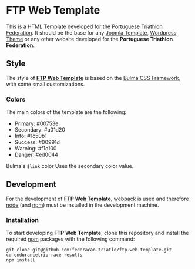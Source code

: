 # FTP Web Template

This is a HTML Template developed for the [Portuguese Triathlon Federation](https://federacao-triatlo.pt). It should be the base for any [Joomla Template](https://docs.joomla.org/Template), [Wordpress Theme](https://developer.wordpress.org/themes/) or any other website developed for the **Portuguese Triathlon Federation**.

## Style

The style of [**FTP Web Template**](https://github.com/federacao-triatlo/ftp-web-template) is based on the [Bulma CSS Framework](https://bulma.io/), with some small customizations.

### Colors

The main colors of the template are the following:

+ Primary: #00753e
+ Secondary: #a01d20
+ Info: #1c50b1
+ Success: #00991d
+ Warning: #f1c100
+ Danger: #ed0044

Bulma's `$link` color Uses the secondary color value.

## Development

For the development of [**FTP Web Template**](https://github.com/federacao-triatlo/ftp-web-template), [webpack](https://webpack.js.org/) is used and therefore [node](https://nodejs.org/) (and [npm](https://www.npmjs.com/)) must be installed in the development machine.

### Installation

To start developing **FTP Web Template**, clone this repository and install the required [npm](https://www.npmjs.com/) packages with the following command:

    git clone git@github.com:federacao-triatlo/ftp-web-template.git
    cd endurancetrio-race-results
    npm install
